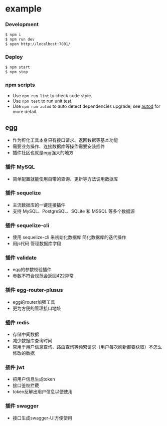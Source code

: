 # example

### Development

```bash
$ npm i
$ npm run dev
$ open http://localhost:7001/
```

### Deploy

```bash
$ npm start
$ npm stop
```

### npm scripts

- Use `npm run lint` to check code style.
- Use `npm test` to run unit test.
- Use `npm run autod` to auto detect dependencies upgrade, see [autod](https://www.npmjs.com/package/autod) for more detail.

## egg

- 作为孵化工具本身只有接口请求、返回数据等基本功能
- 需要业务操作、连接数据库等操作需要安装插件
- 插件社区也就是egg强大的地方

### 插件 MySQL

- 简单配置就能使用自带的查询、更新等方法调用数据库

### 插件 sequelize

- 主流数据库的一键连接插件
- 支持 MySQL、PostgreSQL、SQLite 和 MSSQL 等多个数据源

### 插件 sequelize-cli

- 使用 sequelize-cli 来初始化数据库 简化数据库的迭代操作
- 用js代码 管理数据库字段

### 插件 validate

- egg的参数校验插件
- 参数不符合规范会返回422异常

### 插件 egg-router-plusus

- egg的router加强工具
- 更为方便的管理接口地址

### 插件 redis

- 存储中间数据
- 减少数据库查询时间
- 常用于用户信息查询、路由查询等频繁请求（用户每次刷新都要获取）不怎么修改的数据

### 插件 jwt

- 把用户信息生成token
- 接口鉴权拦截
- token反解出用户信息以便使用

### 插件 swagger

- 接口生成swagger-UI方便使用